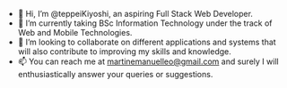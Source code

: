 - 👋 Hi, I’m @teppeiKiyoshi, an aspiring Full Stack Web Developer. 
- 🌱 I’m currently taking BSc Information Technology under the track of Web and Mobile Technologies.
- 💞️ I’m looking to collaborate on different applications and systems that will also contribute to improving my skills and knowledge.
- 📫 You can reach me at martinemanuelleo@gmail.com and surely I will enthusiastically answer your queries or suggestions.

<!---
teppeiKiyoshi/teppeiKiyoshi is a ✨ special ✨ repository because its `README.md` (this file) appears on your GitHub profile.
You can click the Preview link to take a look at your changes.
--->
